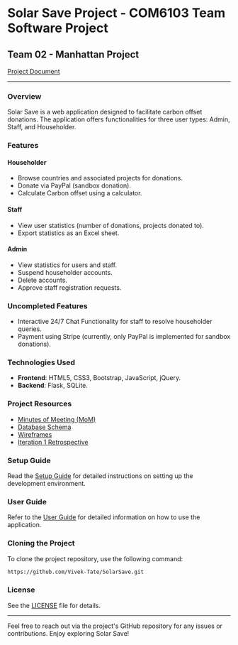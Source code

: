 # Solar Save Project - COM6103 Team Software Project

## Team 02 - Manhattan Project
[Project Document](https://docs.google.com/document/d/1TmaMmdomg0CNfR4qqA27rtB8mQ5qMhh86YsuTJqq6y4/edit?pli=1)

---

### Overview

Solar Save is a web application designed to facilitate carbon offset donations. The application offers functionalities for three user types: Admin, Staff, and Householder.

### Features

#### Householder
- Browse countries and associated projects for donations.
- Donate via PayPal (sandbox donation).
- Calculate Carbon offset using a calculator.

#### Staff
- View user statistics (number of donations, projects donated to).
- Export statistics as an Excel sheet.

#### Admin
- View statistics for users and staff.
- Suspend householder accounts.
- Delete accounts.
- Approve staff registration requests.

### Uncompleted Features
- Interactive 24/7 Chat Functionality for staff to resolve householder queries.
- Payment using Stripe (currently, only PayPal is implemented for sandbox donations).

### Technologies Used
- **Frontend**: HTML5, CSS3, Bootstrap, JavaScript, jQuery.
- **Backend**: Flask, SQLite.

### Project Resources
- [Minutes of Meeting (MoM)](https://drive.google.com/drive/folders/1RQ4wXJVLEQ7AQNujpyIbfp9epI1jx_4u?usp=sharing)
- [Database Schema](https://docs.google.com/document/d/1UGF9HdV3c36SeMdsJGpIj0MkFOLpoIhntltdkXzna_0/edit?usp=sharing)
- [Wireframes](https://drive.google.com/drive/folders/1Lv7LW1a2jyCrWTIBGLG_VysNYpkd0OPc?usp=sharing)
- [Iteration 1 Retrospective](https://docs.google.com/document/d/1qGC4DiYoxajgB1_KwFGgq8Q4BMvR6q7MXV5UmXigecc/edit?usp=sharing)

### Setup Guide
Read the [Setup Guide](./SETUP_GUIDE.md) for detailed instructions on setting up the development environment.

### User Guide
Refer to the [User Guide](./USER_GUIDE.md) for detailed information on how to use the application.

### Cloning the Project
To clone the project repository, use the following command:
```sh
https://github.com/Vivek-Tate/SolarSave.git
```

### License
See the [LICENSE](LICENSE) file for details.

---

Feel free to reach out via the project's GitHub repository for any issues or contributions. Enjoy exploring Solar Save!
